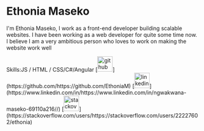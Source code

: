 
<body>
  <h1>Ethonia Maseko</h1>
  <p>
   I'm Ethonia Maseko, I work as a front-end developer building scalable websites. I have been working as a web developer for quite some   time now. I believe I am a very ambitious person who loves to work on making the website work well
  </p>
  Skills:JS / HTML / CSS/C#/Angular
</body>
 [<img src='https://cdn.jsdelivr.net/npm/simple-icons@3.0.1/icons/github.svg' alt='github' height='40'>](https://github.com/https://github.com/EthoniaM)  [<img src='https://cdn.jsdelivr.net/npm/simple-icons@3.0.1/icons/linkedin.svg' alt='linkedin' height='40'>](https://www.linkedin.com/in/https://www.linkedin.com/in/ngwakwana-maseko-69110a216//)  [<img src='https://cdn.jsdelivr.net/npm/simple-icons@3.0.1/icons/stackoverflow.svg' alt='stackoverflow' height='40'>](https://stackoverflow.com/users/https://stackoverflow.com/users/22227602/ethonia)  











